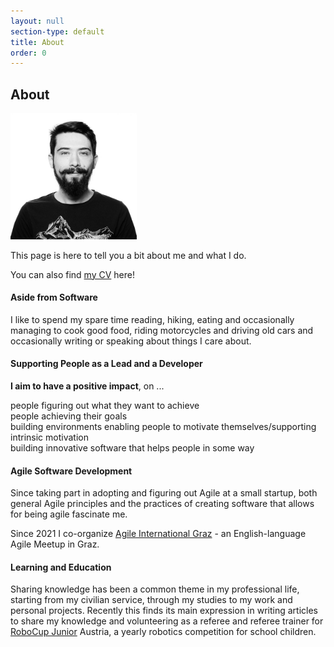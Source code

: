 ```yaml
---
layout: null
section-type: default
title: About
order: 0
---
```

## About

<img src="img/me_bw.png" class="img-circle" width="40%" alt="Photograph of Nico Riedmann"/> 

This page is here to tell you a bit about me and what I do. 

You can also find [my CV](/cv) here!

#### <i class="fas fa-globe-europe"></i> Aside from Software

I like to spend my spare time reading, hiking, eating and occasionally managing to cook good food,
riding motorcycles and driving old cars and occasionally writing or speaking about things I care about. 

#### <i class="fas fa-people-group"></i> Supporting People as a Lead and a Developer

**I aim to have a positive impact**, on ...

<i class="fa-solid fa-lightbulb"></i> people figuring out what they want to achieve<br/>
<i class="fa-solid fa-bullseye"></i> people achieving their goals<br/>
<i class="fa-solid fa-seedling"></i> building environments enabling people to motivate themselves/supporting intrinsic motivation<br/>
<i class="fa-solid fa-code"></i> building innovative software that helps people in some way<br/>

#### <i class="fas fa-laptop-code"></i> Agile Software Development

Since taking part in adopting and figuring out Agile at a small startup, both general Agile principles and the practices of creating software that allows for being agile fascinate me.

Since 2021 I co-organize [Agile International Graz](https://www.meetup.com/agile-international-graz/) - an English-language Agile Meetup in Graz.

#### <i class="fas fa-graduation-cap"></i> Learning and Education

Sharing knowledge has been a common theme in my professional life, starting from my civilian service, through my studies to my work and personal projects. 
Recently this finds its main expression in writing articles to share my knowledge and volunteering as a referee and referee trainer for [RoboCup Junior](https://junior.robocup.org/) Austria, a yearly robotics competition for school children. 